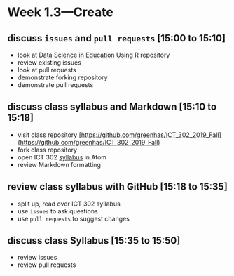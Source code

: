 # Week 1.3—Create

## discuss `issues` and `pull requests` [15:00 to 15:10]

- look at [Data Science in Education Using R](https://github.com/data-edu/data-science-in-education) repository
- review existing issues
- look at pull requests
- demonstrate forking repository
- demonstrate pull requests

## discuss class syllabus and Markdown [15:10 to 15:18]

- visit class repository [https://github.com/greenhas/ICT_302_2019_Fall](https://github.com/greenhas/ICT_302_2019_Fall)
- fork class repository
- open ICT 302 [syllabus](https://github.com/greenhas/ICT_302_2019_Fall/blob/master/syllabus/ICT_302_Greenhalgh_syllabus.md) in Atom
- review Markdown formatting

## review class syllabus with GitHub [15:18 to 15:35]

- split up, read over ICT 302 syllabus
- use `issues` to ask questions
- use `pull requests` to suggest changes

## discuss class Syllabus [15:35 to 15:50]

 - review issues
 - review pull requests
